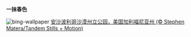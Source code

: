 
**一抹春色**

![bing-wallpaper](https://www.bing.com/th?id=OHR.AnzaBorregoBloom_ZH-CN8284458835_1920x1080.jpg)
[安沙波利哥沙漠州立公园，美国加利福尼亚州 (© Stephen Matera/Tandem Stills + Motion)](https://www.bing.com/search?q=%E5%AE%89%E6%B2%99%E6%B3%A2%E5%88%A9%E5%93%A5%E6%B2%99%E6%BC%A0%E5%B7%9E%E7%AB%8B%E5%85%AC%E5%9B%AD&amp;form=hpcapt&amp;mkt=zh-cn)
  